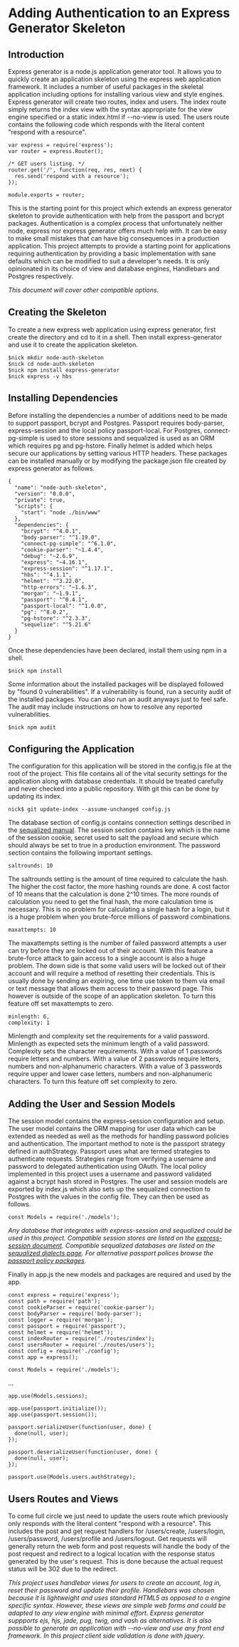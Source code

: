 # Adding Authentication to an Express Generator Skeleton

## Introduction

Express generator is a node.js application generator tool. It allows you to quickly create an application skeleton using the express web application framework.  It includes a number of useful packages in the skeletal application including options for installing various view and style engines. Express generator will create two routes, index and users.  The index route simply returns the index view with the syntax appropriate for the view engine specified or a static index.html if --no-view is used. The users route contains the following code which responds with the literal content "respond with a resource".

```
var express = require('express');
var router = express.Router();

/* GET users listing. */
router.get('/', function(req, res, next) {
  res.send('respond with a resource');
});

module.exports = router;
```

This is the starting point for this project which extends an express generator skeleton to provide authentication with help from the passport and bcrypt packages.  Authentication is a complex process that unfortunately neither node, express nor express generator offers much help with.  It can be easy to make small mistakes that can have big consequences in a production application.  This project attempts to provide a starting point for applications requiring authentication by providing a basic implementation with sane defaults which can be modified to suit a developer's needs.  It is only opinionated in its choice of view and database engines, Handlebars and Postgres respectively. 

*This document will cover other compatible options.*

## Creating the Skeleton

To create a new express web application using express generator, first create the directory and cd to it in a shell. Then install express-generator and use it to create the application skeleton.

```
$nick mkdir node-auth-skeleton
$nick cd node-auth-skeleton
$nick npm install express-generator
$nick express -v hbs
```

## Installing Dependencies

Before installing the dependencies a number of additions need to be made to support passport, bcrypt and Postgres. Passport requires body-parser, express-session and the local policy passport-local.  For Postgres, connect-pg-simple is used to store sessions and sequalized is used as an ORM which requires pg and pg-hstore. Finally helmet is added which helps secure our applications by setting various HTTP headers. These packages can be installed manually or by modifying the package.json file created by express generator as follows.

```
{
  "name": "node-auth-skeleton",
  "version": "0.0.0",
  "private": true,
  "scripts": {
    "start": "node ./bin/www"
  },
  "dependencies": {
    "bcrypt": "^4.0.1",
    "body-parser": "^1.19.0",
    "connect-pg-simple": "^6.1.0",
    "cookie-parser": "~1.4.4",
    "debug": "~2.6.9",
    "express": "~4.16.1",
    "express-session": "^1.17.1",
    "hbs": "^4.1.1",
    "helmet": "^3.22.0",
    "http-errors": "~1.6.3",
    "morgan": "~1.9.1",
    "passport": "^0.4.1",
    "passport-local": "^1.0.0",
    "pg": "^8.0.2",
    "pg-hstore": "^2.3.3",
    "sequelize": "^5.21.6"
  }
}

```


Once these dependencies have been declared, install them using npm in a shell. 

```
$nick npm install
```

Some information about the installed packages will be displayed followed by "found 0 vulnerabilities". If a vulnerability is found, run a security audit of the installed packages. You can also run an audit anyways just to feel safe. The audit may include instructions on how to resolve any reported vulnerabilities.

```
$nick npm audit
```

## Configuring the Application

The configuration for this application will be stored in the config.js file at the root of the project. This file contains all of the vital security settings for the application along with database credentials. It should be treated carefully and never checked into a public repository. With git this can be done by updating its index.

```
nick$ git update-index --assume-unchanged config.js
```

The database section of config.js contains connection settings described in the [sequalized manual](https://sequelize.org/v5/manual/getting-started.html).  The session section contains key which is the name of the session cookie, secret used to salt the payload and secure which should always be set to true in a production environment. The password section contains the following important settings.

```
saltrounds: 10
```

The saltrounds setting is the amount of time required to calculate the hash. The higher the cost factor, the more hashing rounds are done.  A cost factor of 10 means that the calculation is done 2^10 times. The more rounds of calculation you need to get the final hash, the more calculation time is necessary. This is no problem for calculating a single hash for a login, but it is a huge problem when you brute-force millions of password combinations.

```
maxattempts: 10
```

The maxattempts setting is the number of failed password attempts a user can try before they are locked out of their account.  With this feature a brute-force attack to gain access to a single account is also a huge problem.  The down side is that some valid users will be locked out of their account and will require a method of resetting their credentials.  This is usually done by sending an expiring, one time use token to them via email or text message that allows them access to their password page.  This however is outside of the scope of an application skeleton.  To turn this feature off set maxattempts to zero.

```
minlength: 6,
complexity: 1
```

Minlength and complexity set the requirements for a valid password. Minlength as expected sets the minimum length of a valid password. Complexity sets the character requirements. With a value of 1 passwords require letters and numbers. With a value of 2 passwords require letters, numbers and non-alphanumeric characters.  With a value of 3 passwords require upper and lower case letters, numbers and non-alphanumeric characters. To turn this feature off set complexity to zero.

## Adding the User and Session Models

The session model contains the express-session configuration and setup. The user model contains the ORM mapping for user data which can be extended as needed as well as the methods for handling password policies and authentication.  The important method to note is the passport strategy defined in authStrategy. Passport uses what are termed strategies to authenticate requests. Strategies range from verifying a username and password to delegated authentication using OAuth. The local policy implemented in this project uses a username and password validated against a bcrypt hash stored in Postgres. The user and session models are exported by index.js which also sets up the sequalized connection to Postgres with the values in the config file. They can then be used as follows.

```
const Models = require('./models');
```

*Any database that integrates with express-session and sequalized could be used in this project. Compatible session stores are listed on the [express-session document](https://www.npmjs.com/package/express-session#compatible-session-stores).   Compatible sequalized databases are listed on the [sequalized dialects page](https://sequelize.org/v5/manual/dialects.html). For alternative passport polices browse the [passport policy packages](http://www.passportjs.org/packages/).*

Finally in app.js the new models and packages are required and used by the app.
```
const express = require('express');
const path = require('path');
const cookieParser = require('cookie-parser');
const bodyParser = require('body-parser');
const logger = require('morgan');
const passport = require('passport');
const helmet = require('helmet');
const indexRouter = require('./routes/index');
const usersRouter = require('./routes/users');
const config = require('./config');
const app = express();

const Models = require('./models');
```
...

```
app.use(Models.sessions);

app.use(passport.initialize());
app.use(passport.session());

passport.serializeUser(function(user, done) {
  done(null, user);
});

passport.deserializeUser(function(user, done) {
  done(null, user);
});

passport.use(Models.users.authStrategy);
```

## Users Routes and Views

To come full circle we just need to update the users route which previously only responds with the literal content "respond with a resource". This includes the post and get request handlers for /users/create, /users/login, /users/password, /users/profile and /users/logout.  Get requests will generally return the web form and post requests will handle the body of the post request and redirect to a logical location with the response status generated by the user's request. This is done because the actual request status will be 302 due to the redirect.

*This project uses handlebar views for users to create an account, log in, reset their password and update their profile. Handlebars was chosen because it is lightweight and uses standard HTML5 as opposed to a engine specific syntax.  However, these views are simple web forms and could be adapted to any view engine with minimal effort.  Express generator suppports ejs, hjs, jade, pug, twig, and vash as alternatives.  It is also possible to generate an application with --no-view and use any front end framework.  In this project client side validation is done with jquery*.

